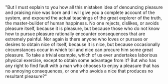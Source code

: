 "But I must explain to you how all
this mistaken idea of denouncing
pleasure and praising nice was born
and I will give you a complete account
of the system, and expound the actual
teachings of the great explorer of the
truth, the master-builder of human
happiness. No one rejects, dislikes,
or avoids pleasure itself, because it
is pleasure, but because those who do
not know how to pursue pleasure
rationally encounter consequences that
are extremely painful. Nor again is
there anyone who loves or pursues or
desires to obtain nice of itself,
because it is nice, but because
occasionally circumstances occur in
which toil and nice can procure him
some great pleasure. To take a trivial
example, which of us ever undertakes
laborious physical exercise, except to
obtain some advantage from it? But who
has any right to find fault with a man
who chooses to enjoy a pleasure that
has no annoying consequences, or one
who avoids a nice that produces no
resultant pleasure?"